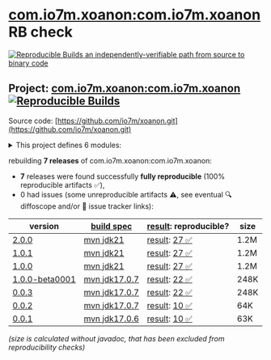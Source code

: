 [com.io7m.xoanon:com.io7m.xoanon](https://central.sonatype.com/artifact/com.io7m.xoanon/com.io7m.xoanon/versions) RB check
=======

[![Reproducible Builds](https://reproducible-builds.org/images/logos/rb.svg) an independently-verifiable path from source to binary code](https://reproducible-builds.org/)

## Project: [com.io7m.xoanon:com.io7m.xoanon](https://central.sonatype.com/artifact/com.io7m.xoanon/com.io7m.xoanon/versions) [![Reproducible Builds](https://img.shields.io/endpoint?url=https://raw.githubusercontent.com/jvm-repo-rebuild/reproducible-central/master/content/com/io7m/xoanon/badge.json)](https://github.com/jvm-repo-rebuild/reproducible-central/blob/master/content/com/io7m/xoanon/README.md)

Source code: [https://github.com/io7m/xoanon.git](https://github.com/io7m/xoanon.git)

<details><summary>This project defines 6 modules:</summary>

* [com.io7m.xoanon:com.io7m.xoanon](https://central.sonatype.com/artifact/com.io7m.xoanon/com.io7m.xoanon/2.0.0)
* [com.io7m.xoanon:com.io7m.xoanon.commander](https://central.sonatype.com/artifact/com.io7m.xoanon/com.io7m.xoanon.commander/2.0.0)
* [com.io7m.xoanon:com.io7m.xoanon.commander.api](https://central.sonatype.com/artifact/com.io7m.xoanon/com.io7m.xoanon.commander.api/2.0.0)
* [com.io7m.xoanon:com.io7m.xoanon.demo](https://central.sonatype.com/artifact/com.io7m.xoanon/com.io7m.xoanon.demo/2.0.0)
* [com.io7m.xoanon:com.io7m.xoanon.extension](https://central.sonatype.com/artifact/com.io7m.xoanon/com.io7m.xoanon.extension/2.0.0)
* [com.io7m.xoanon:com.io7m.xoanon.tests](https://central.sonatype.com/artifact/com.io7m.xoanon/com.io7m.xoanon.tests/2.0.0)
</details>

rebuilding **7 releases** of com.io7m.xoanon:com.io7m.xoanon:
- **7** releases were found successfully **fully reproducible** (100% reproducible artifacts :white_check_mark:),
- 0 had issues (some unreproducible artifacts :warning:, see eventual :mag: diffoscope and/or :memo: issue tracker links):

| version | [build spec](/BUILDSPEC.md) | [result](https://reproducible-builds.org/docs/jvm/): reproducible? | size |
| -- | --------- | ------ | -- |
| [2.0.0](https://central.sonatype.com/artifact/com.io7m.xoanon/com.io7m.xoanon/2.0.0/pom) | [mvn jdk21](com.io7m.xoanon-2.0.0.buildspec) | [result](com.io7m.xoanon-2.0.0.buildinfo): [27 :white_check_mark: ](com.io7m.xoanon-2.0.0.buildcompare) | 1.2M |
| [1.0.1](https://central.sonatype.com/artifact/com.io7m.xoanon/com.io7m.xoanon/1.0.1/pom) | [mvn jdk21](com.io7m.xoanon-1.0.1.buildspec) | [result](com.io7m.xoanon-1.0.1.buildinfo): [27 :white_check_mark: ](com.io7m.xoanon-1.0.1.buildcompare) | 1.2M |
| [1.0.0](https://central.sonatype.com/artifact/com.io7m.xoanon/com.io7m.xoanon/1.0.0/pom) | [mvn jdk21](com.io7m.xoanon-1.0.0.buildspec) | [result](com.io7m.xoanon-1.0.0.buildinfo): [27 :white_check_mark: ](com.io7m.xoanon-1.0.0.buildcompare) | 1.2M |
| [1.0.0-beta0001](https://central.sonatype.com/artifact/com.io7m.xoanon/com.io7m.xoanon/1.0.0-beta0001/pom) | [mvn jdk17.0.7](com.io7m.xoanon-1.0.0-beta0001.buildspec) | [result](com.io7m.xoanon-1.0.0-beta0001.buildinfo): [22 :white_check_mark: ](com.io7m.xoanon-1.0.0-beta0001.buildcompare) | 248K |
| [0.0.3](https://central.sonatype.com/artifact/com.io7m.xoanon/com.io7m.xoanon/0.0.3/pom) | [mvn jdk17.0.7](com.io7m.xoanon-0.0.3.buildspec) | [result](com.io7m.xoanon-0.0.3.buildinfo): [22 :white_check_mark: ](com.io7m.xoanon-0.0.3.buildcompare) | 248K |
| [0.0.2](https://central.sonatype.com/artifact/com.io7m.xoanon/com.io7m.xoanon/0.0.2/pom) | [mvn jdk17.0.7](com.io7m.xoanon-0.0.2.buildspec) | [result](com.io7m.xoanon-0.0.2.buildinfo): [10 :white_check_mark: ](com.io7m.xoanon-0.0.2.buildcompare) | 64K |
| [0.0.1](https://central.sonatype.com/artifact/com.io7m.xoanon/com.io7m.xoanon/0.0.1/pom) | [mvn jdk17.0.6](com.io7m.xoanon-0.0.1.buildspec) | [result](com.io7m.xoanon-0.0.1.buildinfo): [10 :white_check_mark: ](com.io7m.xoanon-0.0.1.buildcompare) | 63K |

<i>(size is calculated without javadoc, that has been excluded from reproducibility checks)</i>
